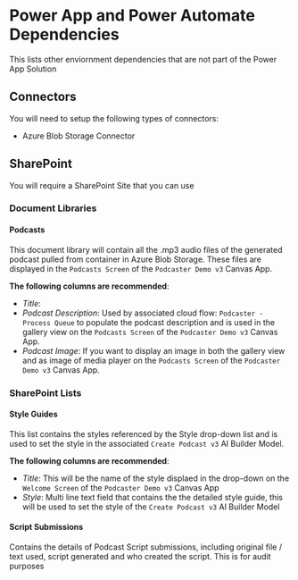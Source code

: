 # Power App and Power Automate Dependencies
This lists other enviornment dependencies that are not part of the Power App Solution

## Connectors

You will need to setup the following types of connectors:

- Azure Blob Storage Connector

## SharePoint

You will require a SharePoint Site that you can use 

### Document Libraries

#### Podcasts

This document library will contain all the .mp3 audio files of the generated podcast pulled from container in Azure Blob Storage. These files are displayed in the `Podcasts Screen` of the `Podcaster Demo v3` Canvas App.

**The following columns are recommended**:

- *Title*:
- *Podcast Description*: Used by associated cloud flow: `Podcaster - Process Queue` to populate the podcast description and is used in the gallery view on the `Podcasts Screen` of the `Podcaster Demo v3` Canvas App.
- *Podcast Image*: If you want to display an image in both the gallery view and as image of media player on the `Podcasts Screen` of the `Podcaster Demo v3` Canvas App.

### SharePoint Lists

#### Style Guides

This list contains the styles referenced by the Style drop-down list and is used to set the style in the associated `Create Podcast v3` AI Builder Model. 

**The following columns are recommended**:

- *Title*: This will be the name of the style displaed in the drop-down on the `Welcome Screen` of the `Podcaster Demo v3` Canvas App
- *Style*: Multi line text field that contains the the detailed style guide, this will be used to set the style of the `Create Podcast v3` AI Builder Model

#### Script Submissions

Contains the details of Podcast Script submissions, including original file / text used, script generated and who created the script. This is for audit purposes



